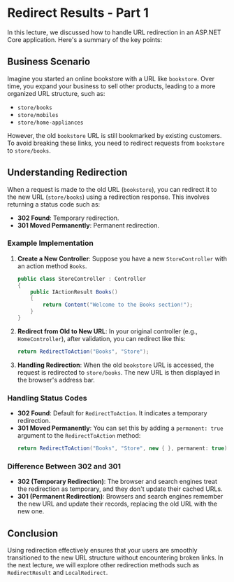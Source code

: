 
# Redirect Results - Part 1

In this lecture, we discussed how to handle URL redirection in an ASP.NET Core application. Here's a summary of the key points:

## Business Scenario

Imagine you started an online bookstore with a URL like `bookstore`. Over time, you expand your business to sell other products, leading to a more organized URL structure, such as:
- `store/books`
- `store/mobiles`
- `store/home-appliances`

However, the old `bookstore` URL is still bookmarked by existing customers. To avoid breaking these links, you need to redirect requests from `bookstore` to `store/books`.

## Understanding Redirection

When a request is made to the old URL (`bookstore`), you can redirect it to the new URL (`store/books`) using a redirection response. This involves returning a status code such as:
- **302 Found**: Temporary redirection.
- **301 Moved Permanently**: Permanent redirection.

### Example Implementation

1. **Create a New Controller**: Suppose you have a new `StoreController` with an action method `Books`.
   ```csharp
   public class StoreController : Controller
   {
       public IActionResult Books()
       {
           return Content("Welcome to the Books section!");
       }
   }
   ```

2. **Redirect from Old to New URL**: In your original controller (e.g., `HomeController`), after validation, you can redirect like this:
   ```csharp
   return RedirectToAction("Books", "Store");
   ```

3. **Handling Redirection**: When the old `bookstore` URL is accessed, the request is redirected to `store/books`. The new URL is then displayed in the browser's address bar.

### Handling Status Codes

- **302 Found**: Default for `RedirectToAction`. It indicates a temporary redirection.
- **301 Moved Permanently**: You can set this by adding a `permanent: true` argument to the `RedirectToAction` method:
   ```csharp
   return RedirectToAction("Books", "Store", new { }, permanent: true);
   ```

### Difference Between 302 and 301

- **302 (Temporary Redirection)**: The browser and search engines treat the redirection as temporary, and they don't update their cached URLs.
- **301 (Permanent Redirection)**: Browsers and search engines remember the new URL and update their records, replacing the old URL with the new one.

## Conclusion

Using redirection effectively ensures that your users are smoothly transitioned to the new URL structure without encountering broken links. In the next lecture, we will explore other redirection methods such as `RedirectResult` and `LocalRedirect`.

